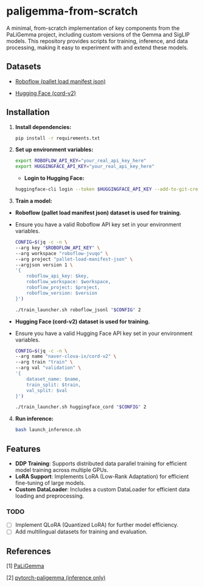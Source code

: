# paligemma-from-scratch

A minimal, from-scratch implementation of key components from the PaLiGemma project, including custom versions of the Gemma and SigLIP models. This repository provides scripts for training, inference, and data processing, making it easy to experiment with and extend these models.

## Datasets

- [Roboflow (pallet load manifest json)](https://universe.roboflow.com/roboflow-jvuqo/pallet-load-manifest-json)

- [Hugging Face (cord-v2)](https://huggingface.co/datasets/naver-clova-ix/cord-v2)

## Installation

1. **Install dependencies:**

    ```sh
    pip install -r requirements.txt
    ```

2. **Set up environment variables:**

    ```sh
    export ROBOFLOW_API_KEY="your_real_api_key_here"
    export HUGGINGFACE_API_KEY="your_real_api_key_here"
    ```

    - **Login to Hugging Face:**

    ```sh
    huggingface-cli login --token $HUGGINGFACE_API_KEY --add-to-git-credential
    ```

3. **Train a model:**

- **Roboflow (pallet load manifest json) dataset is used for training.**
- Ensure you have a valid Roboflow API key set in your environment variables.

    ```bash
    CONFIG=$(jq -c -n \
    --arg key "$ROBOFLOW_API_KEY" \
    --arg workspace "roboflow-jvuqo" \
    --arg project "pallet-load-manifest-json" \
    --argjson version 1 \
    '{
        roboflow_api_key: $key,
        roboflow_workspace: $workspace,
        roboflow_project: $project,
        roboflow_version: $version
    }')

    ./train_launcher.sh roboflow_jsonl "$CONFIG" 2
    ```

- **Hugging Face (cord-v2) dataset is used for training.**
- Ensure you have a valid Hugging Face API key set in your environment variables.

    ```bash
    CONFIG=$(jq -c -n \
    --arg name "naver-clova-ix/cord-v2" \
    --arg train "train" \
    --arg val "validation" \
    '{
        dataset_name: $name,
        train_split: $train,
        val_split: $val
    }')

    ./train_launcher.sh huggingface_cord "$CONFIG" 2
    ```

4. **Run inference:**

    ```sh
    bash launch_inference.sh
    ```

## Features

- **DDP Training**: Supports distributed data parallel training for efficient model training across multiple GPUs.
- **LoRA Support**: Implements LoRA (Low-Rank Adaptation) for efficient fine-tuning of large models.
- **Custom DataLoader**: Includes a custom DataLoader for efficient data loading and preprocessing.

### TODO

- [ ] Implement QLoRA (Quantized LoRA) for further model efficiency.
- [ ] Add multilingual datasets for training and evaluation.

## References

[1] [PaLiGemma](https://huggingface.co/google/paligemma-3b-pt-224)

[2] [pytorch-paligemma (inference only)](https://github.com/hkproj/pytorch-paligemma)

